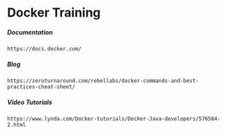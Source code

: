 # Docker Training

##### Documentation

```
https://docs.docker.com/
```

##### Blog

```
https://zeroturnaround.com/rebellabs/docker-commands-and-best-practices-cheat-sheet/
```

##### Video Tutorials

```
https://www.lynda.com/Docker-tutorials/Docker-Java-developers/576584-2.html
```



